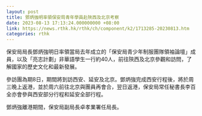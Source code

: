 ```yaml
---
layout: post
title: 鄧炳強明率領保安局青年學員赴陝西及北京考察
date: 2023-08-13 17:13:24.000000000 +08:00
link: https://news.rthk.hk/rthk/ch/component/k2/1713285-20230813.htm
categories: rthk
---
```


保安局局長鄧炳強明日率領當局去年成立的「保安局青少年制服團隊領袖論壇」成員，以及「亮志計劃」非華語學生一行約40人，前往陝西及北京參觀和訪問，了解國家的歷史文化和最新發展。

參訪團為期8日，期間將到訪西安、延安及北京。鄧炳強完成西安行程後，將於周三晚上返港，並於周六前往北京與團員再會合，翌日返港，保安局常任秘書長李百全亦會參與西安部分行程和延安全部行程。

鄧炳強離港期間，保安局副局長卓孝業署任局長。
